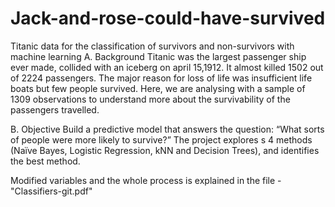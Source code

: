 # Jack-and-rose-could-have-survived
Titanic data for the classification of survivors and non-survivors with machine learning 
A. Background
Titanic was the largest passenger ship ever made, collided with an iceberg on april 15,1912. It almost killed 1502 out of 2224 passengers. The major reason for loss of life was insufficient life boats but few people survived.
Here, we are analysing with a sample of 1309 observations to understand more about the survivability of the passengers travelled.


B. Objective
Build a predictive model that answers the question: “What sorts of people were more likely to survive?”
The project explores s 4 methods (Naïve Bayes, Logistic Regression, kNN and Decision Trees), and identifies the best method.

Modified variables and the whole process is explained in the file - "Classifiers-git.pdf"
